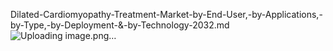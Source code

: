 Dilated-Cardiomyopathy-Treatment-Market-by-End-User,-by-Applications,-by-Type,-by-Deployment-&-by-Technology-2032.md
![Uploading image.png…]()
